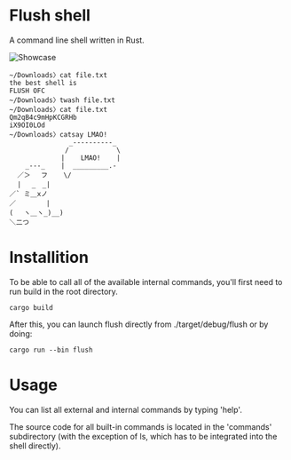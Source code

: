 # Flush shell

A command line shell written in Rust.

![Showcase](assets/showcase.gif)

```
~/Downloads〉cat file.txt
the best shell is
FLUSH OFC
~/Downloads〉twash file.txt
~/Downloads〉cat file.txt
Qm2qB4c9mHpKCGRHb
iX9OI0LOd
~/Downloads〉catsay LMAO!
               _----------_
              /            \
             |    LMAO!    |
    _---_    |  _________.-
  ／＞　 フ    \/
  | 　_　_|
／` ミ＿xノ
／　　　　 |
(　 ヽ＿ヽ_)__)
＼二つ
```

# Installition

To be able to call all of the available internal commands, you'll first need to run build in the root directory.

```
cargo build
```

After this, you can launch flush directly from ./target/debug/flush or by doing:

```
cargo run --bin flush
```

# Usage

You can list all external and internal commands by typing 'help'.

The source code for all built-in commands is located in the 'commands' subdirectory (with the exception of ls, which has to be integrated into the shell directly).
